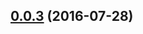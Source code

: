 <a name="0.0.3"></a>
## [0.0.3](https://github.com/voorhoede/demo-viewer/compare/v0.0.2...v0.0.3) (2016-07-28)



